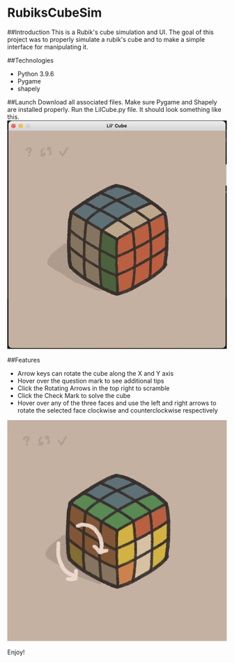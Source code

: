 # RubiksCubeSim

##Introduction
This is a Rubik's cube simulation and UI. The goal of this project was to properly simulate a rubik's cube and to make a simple interface for manipulating it.

##Technologies
- Python 3.9.6
- Pygame
- shapely

##Launch
Download all associated files. Make sure Pygame and Shapely are installed properly. Run the LilCube.py file.
It should look something like this.
![RubiksCubeSim](./images/example.png)

##Features
- Arrow keys can rotate the cube along the X and Y axis
- Hover over the question mark to see additional tips
- Click the Rotating Arrows in the top right to scramble
- Click the Check Mark to solve the cube
- Hover over any of the three faces and use the left and right arrows to rotate the selected face clockwise and counterclockwise respectively

![RubiksCubeSim](./images/RubiksCubeSim_example_image.png)

Enjoy!
